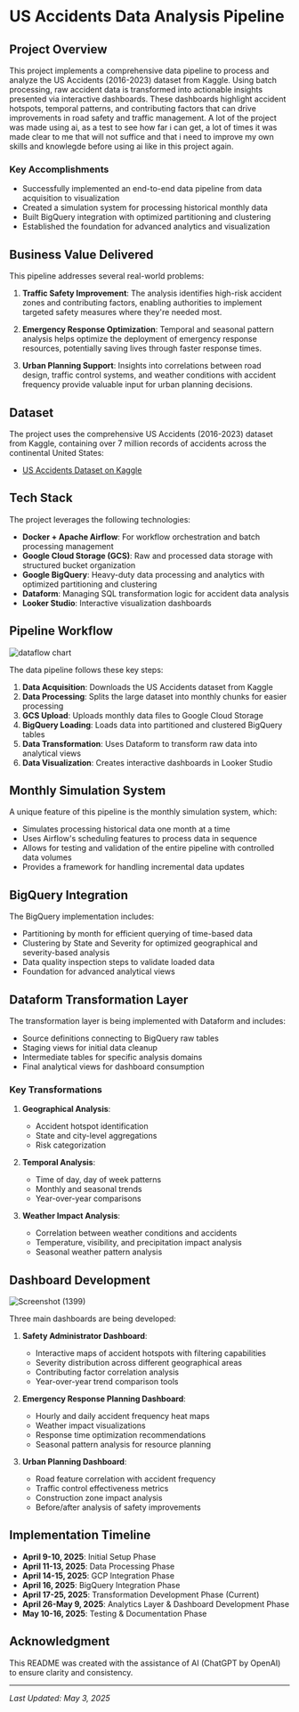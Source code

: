 # US Accidents Data Analysis Pipeline



## Project Overview

This project implements a comprehensive data pipeline to process and analyze the US Accidents (2016-2023) dataset from Kaggle. Using batch processing, raw accident data is transformed into actionable insights presented via interactive dashboards. These dashboards highlight accident hotspots, temporal patterns, and contributing factors that can drive improvements in road safety and traffic management. A lot of the project was made using ai, as a test to see how far i can get, a lot of times it was made clear to me that will not suffice and that i need to improve my own skills and knowlegde before using ai like in this project again.

### Key Accomplishments

- Successfully implemented an end-to-end data pipeline from data acquisition to visualization
- Created a simulation system for processing historical monthly data
- Built BigQuery integration with optimized partitioning and clustering
- Established the foundation for advanced analytics and visualization

## Business Value Delivered

This pipeline addresses several real-world problems:

1. **Traffic Safety Improvement**: The analysis identifies high-risk accident zones and contributing factors, enabling authorities to implement targeted safety measures where they're needed most.

2. **Emergency Response Optimization**: Temporal and seasonal pattern analysis helps optimize the deployment of emergency response resources, potentially saving lives through faster response times.

3. **Urban Planning Support**: Insights into correlations between road design, traffic control systems, and weather conditions with accident frequency provide valuable input for urban planning decisions.

## Dataset

The project uses the comprehensive US Accidents (2016-2023) dataset from Kaggle, containing over 7 million records of accidents across the continental United States:
- [US Accidents Dataset on Kaggle](https://www.kaggle.com/datasets/sobhanmoosavi/us-accidents)

## Tech Stack

The project leverages the following technologies:

- **Docker + Apache Airflow**: For workflow orchestration and batch processing management
- **Google Cloud Storage (GCS)**: Raw and processed data storage with structured bucket organization
- **Google BigQuery**: Heavy-duty data processing and analytics with optimized partitioning and clustering
- **Dataform**: Managing SQL transformation logic for accident data analysis
- **Looker Studio**: Interactive visualization dashboards


## Pipeline Workflow

![dataflow chart](https://github.com/user-attachments/assets/6324862f-8da3-4dd2-960e-ca174de3cd1f)

The data pipeline follows these key steps:

1. **Data Acquisition**: Downloads the US Accidents dataset from Kaggle
2. **Data Processing**: Splits the large dataset into monthly chunks for easier processing
3. **GCS Upload**: Uploads monthly data files to Google Cloud Storage
4. **BigQuery Loading**: Loads data into partitioned and clustered BigQuery tables
5. **Data Transformation**: Uses Dataform to transform raw data into analytical views
6. **Data Visualization**: Creates interactive dashboards in Looker Studio

## Monthly Simulation System

A unique feature of this pipeline is the monthly simulation system, which:

- Simulates processing historical data one month at a time
- Uses Airflow's scheduling features to process data in sequence
- Allows for testing and validation of the entire pipeline with controlled data volumes
- Provides a framework for handling incremental data updates

## BigQuery Integration

The BigQuery implementation includes:

- Partitioning by month for efficient querying of time-based data
- Clustering by State and Severity for optimized geographical and severity-based analysis
- Data quality inspection steps to validate loaded data
- Foundation for advanced analytical views

## Dataform Transformation Layer

The transformation layer is being implemented with Dataform and includes:

- Source definitions connecting to BigQuery raw tables
- Staging views for initial data cleanup
- Intermediate tables for specific analysis domains
- Final analytical views for dashboard consumption

### Key Transformations

1. **Geographical Analysis**:
   - Accident hotspot identification
   - State and city-level aggregations
   - Risk categorization

2. **Temporal Analysis**:
   - Time of day, day of week patterns
   - Monthly and seasonal trends
   - Year-over-year comparisons

3. **Weather Impact Analysis**:
   - Correlation between weather conditions and accidents
   - Temperature, visibility, and precipitation impact analysis
   - Seasonal weather pattern analysis

## Dashboard Development

![Screenshot (1399)](https://github.com/user-attachments/assets/9555b929-a91f-4a05-8049-94d27eee7ce5)


Three main dashboards are being developed:

1. **Safety Administrator Dashboard**:
   - Interactive maps of accident hotspots with filtering capabilities
   - Severity distribution across different geographical areas
   - Contributing factor correlation analysis
   - Year-over-year trend comparison tools

2. **Emergency Response Planning Dashboard**:
   - Hourly and daily accident frequency heat maps
   - Weather impact visualizations
   - Response time optimization recommendations
   - Seasonal pattern analysis for resource planning

3. **Urban Planning Dashboard**:
   - Road feature correlation with accident frequency
   - Traffic control effectiveness metrics
   - Construction zone impact analysis
   - Before/after analysis of safety improvements

## Implementation Timeline

- **April 9-10, 2025**: Initial Setup Phase
- **April 11-13, 2025**: Data Processing Phase
- **April 14-15, 2025**: GCP Integration Phase
- **April 16, 2025**: BigQuery Integration Phase
- **April 17-25, 2025**: Transformation Development Phase (Current)
- **April 26-May 9, 2025**: Analytics Layer & Dashboard Development Phase
- **May 10-16, 2025**: Testing & Documentation Phase


## Acknowledgment

This README was created with the assistance of AI (ChatGPT by OpenAI) to ensure clarity and consistency.

---

*Last Updated: May 3, 2025*

